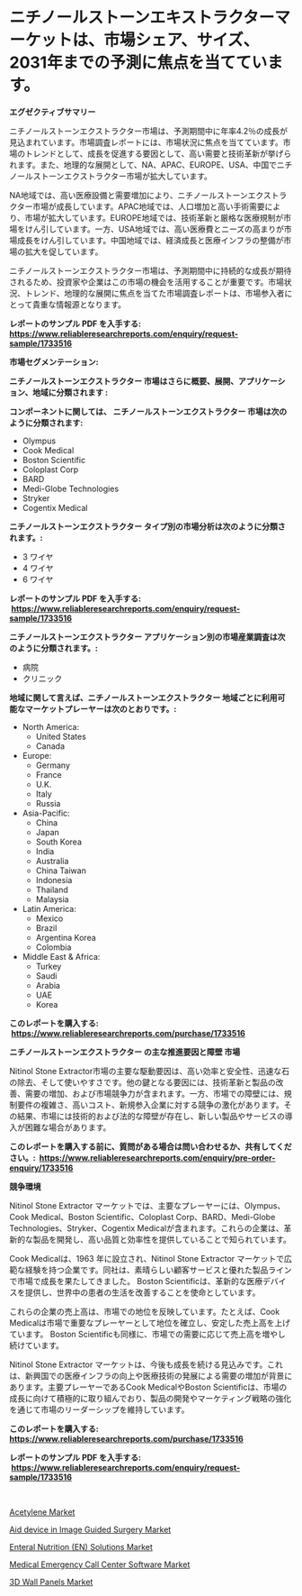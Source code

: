 <p><h1>ニチノールストーンエキストラクターマーケットは、市場シェア、サイズ、2031年までの予測に焦点を当てています。</h1></p><p><strong>エグゼクティブサマリー</strong></p>
<p><p>ニチノールストーンエクストラクター市場は、予測期間中に年率4.2％の成長が見込まれています。市場調査レポートには、市場状況に焦点を当てています。市場のトレンドとして、成長を促進する要因として、高い需要と技術革新が挙げられます。また、地理的な展開として、NA、APAC、EUROPE、USA、中国でニチノールストーンエクストラクター市場が拡大しています。</p><p>NA地域では、高い医療設備と需要増加により、ニチノールストーンエクストラクター市場が成長しています。APAC地域では、人口増加と高い手術需要により、市場が拡大しています。EUROPE地域では、技術革新と厳格な医療規制が市場をけん引しています。一方、USA地域では、高い医療費とニーズの高まりが市場成長をけん引しています。中国地域では、経済成長と医療インフラの整備が市場の拡大を促しています。</p><p>ニチノールストーンエクストラクター市場は、予測期間中に持続的な成長が期待されるため、投資家や企業はこの市場の機会を活用することが重要です。市場状況、トレンド、地理的な展開に焦点を当てた市場調査レポートは、市場参入者にとって貴重な情報源となります。</p></p>
<p><strong>レポートのサンプル PDF を入手する: <a href="https://www.reliableresearchreports.com/enquiry/request-sample/1733516">https://www.reliableresearchreports.com/enquiry/request-sample/1733516</a></strong></p>
<p><strong>市場セグメンテーション:</strong></p>
<p><strong> ニチノールストーンエクストラクター 市場はさらに概要、展開、アプリケーション、地域に分類されます :</strong></p>
<p><strong>コンポーネントに関しては、 ニチノールストーンエクストラクター 市場は次のように分類されます: &nbsp;</strong></p>
<p><ul><li>Olympus</li><li>Cook Medical</li><li>Boston Scientific</li><li>Coloplast Corp</li><li>BARD</li><li>Medi-Globe Technologies</li><li>Stryker</li><li>Cogentix Medical</li></ul></p>
<p><strong> ニチノールストーンエクストラクター タイプ別の市場分析は次のように分類されます。:</strong></p>
<p><ul><li>3 ワイヤ</li><li>4 ワイヤ</li><li>6 ワイヤ</li></ul></p>
<p><strong>レポートのサンプル PDF を入手する: &nbsp;<a href="https://www.reliableresearchreports.com/enquiry/request-sample/1733516">https://www.reliableresearchreports.com/enquiry/request-sample/1733516</a></strong></p>
<p><strong> ニチノールストーンエクストラクター アプリケーション別の市場産業調査は次のように分類されます。:</strong></p>
<p><ul><li>病院</li><li>クリニック</li></ul></p>
<p><strong>地域に関して言えば、ニチノールストーンエクストラクター 地域ごとに利用可能なマーケットプレーヤーは次のとおりです。:</strong></p>
<p><ul>
    <li>
        North America:
        <ul>
            <li>United States</li>
            <li>Canada</li>
        </ul>
    </li>
    <li>
        Europe:
        <ul>
            <li>Germany</li>
            <li>France</li>
            <li>U.K.</li>
            <li>Italy</li>
            <li>Russia</li>
        </ul>
    </li>
    <li>
        Asia-Pacific:
        <ul>
            <li>China</li>
            <li>Japan</li>
            <li>South Korea</li>
            <li>India</li>
            <li>Australia</li>
            <li>China Taiwan</li>
            <li>Indonesia</li>
            <li>Thailand</li>
            <li>Malaysia</li>
        </ul>
    </li>
    <li>
        Latin America:
        <ul>
            <li>Mexico</li>
            <li>Brazil</li>
            <li>Argentina Korea</li>
            <li>Colombia</li>
        </ul>
    </li>
    <li>
        Middle East & Africa:
        <ul>
            <li>Turkey</li>
            <li>Saudi</li>
            <li>Arabia</li>
            <li>UAE</li>
            <li>Korea</li>
        </ul>
    </li>
    </ul></p>
<p><strong>このレポートを購入する: &nbsp;<a href="https://www.reliableresearchreports.com/purchase/1733516">https://www.reliableresearchreports.com/purchase/1733516</a></strong></p>
<p><strong>ニチノールストーンエクストラクター の主な推進要因と障壁 市場</strong></p>
<p><p>Nitinol Stone Extractor市場の主要な駆動要因は、高い効率と安全性、迅速な石の除去、そして使いやすさです。他の鍵となる要因には、技術革新と製品の改善、需要の増加、および市場競争力が含まれます。一方、市場での障壁には、規制要件の複雑さ、高いコスト、新規参入企業に対する競争の激化があります。その結果、市場には技術的および法的な障壁が存在し、新しい製品やサービスの導入が困難な場合があります。</p></p>
<p><strong>このレポートを購入する前に、質問がある場合は問い合わせるか、共有してください。:&nbsp; <a href="https://www.reliableresearchreports.com/enquiry/pre-order-enquiry/1733516">https://www.reliableresearchreports.com/enquiry/pre-order-enquiry/1733516</a></strong></p>
<p><strong>競争環境</strong></p>
<p><p>Nitinol Stone Extractor マーケットでは、主要なプレーヤーには、Olympus、Cook Medical、Boston Scientific、Coloplast Corp、BARD、Medi-Globe Technologies、Stryker、Cogentix Medicalが含まれます。これらの企業は、革新的な製品を開発し、高い品質と効率性を提供していることで知られています。</p><p>Cook Medicalは、1963 年に設立され、Nitinol Stone Extractor マーケットで広範な経験を持つ企業です。同社は、素晴らしい顧客サービスと優れた製品ラインで市場で成長を果たしてきました。 Boston Scientificは、革新的な医療デバイスを提供し、世界中の患者の生活を改善することを使命としています。</p><p>これらの企業の売上高は、市場での地位を反映しています。たとえば、Cook Medicalは市場で重要なプレーヤーとして地位を確立し、安定した売上高を上げています。 Boston Scientificも同様に、市場での需要に応じて売上高を増やし続けています。</p><p>Nitinol Stone Extractor マーケットは、今後も成長を続ける見込みです。これは、新興国での医療インフラの向上や医療技術の発展による需要の増加が背景にあります。主要プレーヤーであるCook MedicalやBoston Scientificは、市場の成長に向けて積極的に取り組んでおり、製品の開発やマーケティング戦略の強化を通じて市場のリーダーシップを維持しています。</p></p>
<p><strong>このレポートを購入する: &nbsp; <a href="https://www.reliableresearchreports.com/purchase/1733516">https://www.reliableresearchreports.com/purchase/1733516</a></strong></p>
<p><strong>レポートのサンプル PDF を入手する: &nbsp;<a href="https://www.reliableresearchreports.com/enquiry/request-sample/1733516">https://www.reliableresearchreports.com/enquiry/request-sample/1733516</a></strong><strong></strong></p>
<p>&nbsp;</p>
<p><p><a href="https://view.publitas.com/reportprime-1/acetylene-market-insights-market-players-and-forecast-till-2031/">Acetylene Market</a></p><p><a href="https://github.com/Hazelklievgspy6vdcsmu106w/Market-Research-Report-List-1/blob/main/aid-device-in-image-guided-surgery-market.md">Aid device in Image Guided Surgery Market</a></p><p><a href="https://fearless-okapi-6c8.notion.site/Enteral-Nutrition-EN-Solutions-Market-Growth-Market-Trends-COVID-19-Impact-and-Forecasts-for-pe-ceac0bcd537042b7a63ce08720f6e05e">Enteral Nutrition (EN) Solutions Market</a></p><p><a href="https://scarlet-rocket-c63.notion.site/Medical-Emergency-Call-Center-Software-Market-Research-Report-The-Key-To-Successful-Business-Strate-0387b3358fd94ff48ae6ad3e915c7b50">Medical Emergency Call Center Software Market</a></p><p><a href="https://view.publitas.com/reportprime-1/global-3d-wall-panels-market-size-and-market-trends-insights-and-projections-from-2024-to-2031/">3D Wall Panels Market</a></p></p>